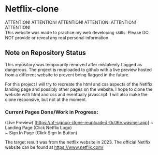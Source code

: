 # Netflix-clone

ATTENTION!   ATTENTION!   ATTENTION!   ATTENTION!   ATTENTION!   ATTENTION!   
This website was made to practice my web developing skills. Please DO NOT provide or reveal any real personal information. 

## Note on Repository Status
This repository was temporarily removed after mistakenly flagged as dangerous. The project is reuploaded to github with a live preview hosted from a different website to prevent being flagged in the future.

For this project I will try to recreate the html and css aspects of the Netlfix landing page and possibly other pages on the website. I hope to clone the website with html and css and eventually javascript. I will also make the clone responsive, but not at the moment.

### Current Pages Done/Work in Progress:
(Live Preview) [https://nf-signup-clone-reuploaded-0c06e.wasmer.app]
~ Landing Page (Click Netflix Logo)<br>~ Sign In Page (Click Sign In Button)

The target result was from the netflix website in 2023.
The official Netlfix website can be found at https://www.netflix.com/ 